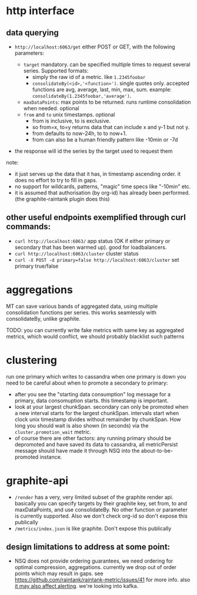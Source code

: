 
# http interface

## data querying
* `http://localhost:6063/get` either POST or GET, with the following parameters:
  * `target` mandatory. can be specified multiple times to request several series. Supported formats:
    * simply the raw id of a metric. like `1.2345foobar`
    * `consolidateBy(<id>,'<function>')`. single quotes only. accepted functions are avg, average, last, min, max, sum.
       example: `consolidateBy(1.2345foobar,'average')`.
  * `maxDataPoints`: max points to be returned. runs runtime consolidation when needed. optional
  * `from` and `to` unix timestamps. optional
    * from is inclusive, to is exclusive.
    * so from=x, to=y returns data that can include x and y-1 but not y.
    * from defaults to now-24h, to to now+1.
    * from can also be a human friendly pattern like -10min or -7d

* the response will id the series by the target used to request them

note:
* it just serves up the data that it has, in timestamp ascending order. it does no effort to try to fill in gaps.
* no support for wildcards, patterns, "magic" time specs like "-10min" etc.
* it is assumed that authorisation (by org-id) has already been performed.  (the graphite-raintank plugin does this)

## other useful endpoints exemplified through curl commands:

* `curl http://localhost:6063/` app status (OK if either primary or secondary that has been warmed up). good for loadbalancers.
* `curl http://localhost:6063/cluster` cluster status
* `curl -X POST -d primary=false http://localhost:6063/cluster` set primary true/false


# aggregations

MT can save various bands of aggregated data, using multiple consolidation functions per series. this works seamlessly with consolidateBy, unlike graphite.

TODO: you can currently write fake metrics with same key as aggregated metrics, which would conflict, we should probably blacklist such patterns

# clustering

run one primary which writes to cassandra
when one primary is down you need to be careful about when to promote a secondary to primary:

* after you see the "starting data consumption" log message for a primary, data consomuption starts. this timestamp is important.
* look at your largest chunkSpan. secondary can only be promoted when a new interval starts for the largest chunkSpan. intervals start when clock unix timestamp divides without remainder by chunkSpan. How long you should wait is also shown (in seconds) via the `cluster.promotion_wait` metric.
* of course there are other factors: any running primary should be depromoted and have saved its data to cassandra, all metricPersist message should have made it through NSQ into the about-to-be-promoted instance.


# graphite-api

* `/render` has a very, very limited subset of the graphite render api. basically you can specify targets by their graphite key, set from, to and maxDataPoints, and use consolidateBy.
No other function or parameter is currently supported.  Also we don't check org-id so don't expose this publically
* `/metrics/index.json` is like graphite.  Don't expose this publically


## design limitations to address at some point:

* NSQ does not provide ordering guarantees, we need ordering for optimal compression, aggregations. currently we drop out of order points which may result in gaps.
see https://github.com/raintank/raintank-metric/issues/41 for more info. also [it may also affect alerting](https://github.com/raintank/raintank-metric/issues/17). we're looking into kafka.
